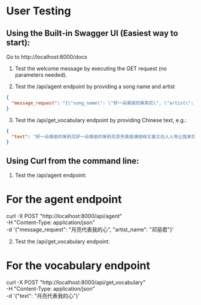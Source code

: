 # User Testing

## Using the Built-in Swagger UI (Easiest way to start):

Go to http://localhost:8000/docs

1. Test the welcome message by executing the GET request (no parameters needed).

2. Test the /api/agent endpoint by providing a song name and artist
```json
{
  "message_request": "{\"song_name\": \"好一朵美丽的茉莉花\", \"artist\": \"茉莉花\"}"
}
```

3. Test the /api/get_vocabulary endpoint by providing Chinese text, e.g.:

```json
{
  "text": "好一朵美丽的茉莉花好一朵美丽的茉莉花芬芳美丽满枝桠又香又白人人夸让我来将你摘下送给别人家茉莉花呀茉莉花"
}
```

## Using Curl from the command line:

1. Test the /api/agent endpoint:

# For the agent endpoint
curl -X POST "http://localhost:8000/api/agent" \
     -H "Content-Type: application/json" \
     -d '{"message_request": "月亮代表我的心", "artist_name": "邓丽君"}'

2. Test the /api/get_vocabulary endpoint:

# For the vocabulary endpoint
curl -X POST "http://localhost:8000/api/get_vocabulary" \
     -H "Content-Type: application/json" \
     -d '{"text": "月亮代表我的心"}'
